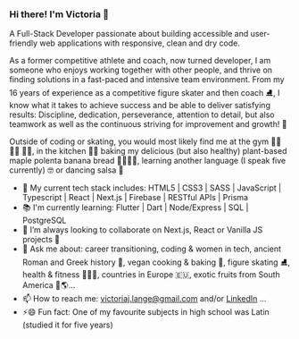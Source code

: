 ### Hi there! I'm Victoria 👋

A Full-Stack Developer passionate about building accessible and user-friendly web applications with responsive, clean and dry code.

As a former competitive athlete and coach, now turned developer, I am someone who enjoys working together with other people, and thrive on finding solutions in a fast-paced and intensive team environment. From my 16 years of experience as a competitive figure skater and then coach ⛸️, I know what it takes to achieve success and be able to deliver satisfying results: Discipline, dedication, perseverance, attention to detail, but also teamwork as well as the continuous striving for improvement and growth! 👊

Outside of coding or skating, you would most likely find me at the gym 🤸‍♀️ 🏃‍♀️ 🏋️‍♀️, in the kitchen 👩‍🍳 baking my delicious (but also healthy) plant-based maple polenta banana bread 🍌🍁🌱😋, learning another language (I speak five currently) 🤓 or dancing salsa 💃

- 🔭 My current tech stack includes:
  HTML5 | CSS3 | SASS | JavaScript | Typescript | React | Next.js | Firebase | RESTful APIs | Prisma 
- 📚 I'm currently learning:
  Flutter | Dart | Node/Express | SQL | PostgreSQL  
- 👯 I’m always looking to collaborate on Next.js, React or Vanilla JS projects 🤗
- 💬 Ask me about: career transitioning, coding & women in tech, ancient Roman and Greek history 📜, vegan cooking & baking 🌱, figure skating ⛸️, health & fitness 🥗🏋️‍♀️, countries in Europe 🇪🇺, exotic fruits from South America 🥭🌎... 
- 📫 How to reach me: victoriaj.lange@gmail.com and/or <a href="https://www.linkedin.com/in/victoria-lange-064320244/" target="_blank">LinkedIn</a> ...
- ⚡😄  Fun fact: One of my favourite subjects in high school was Latin (studied it for five years)

